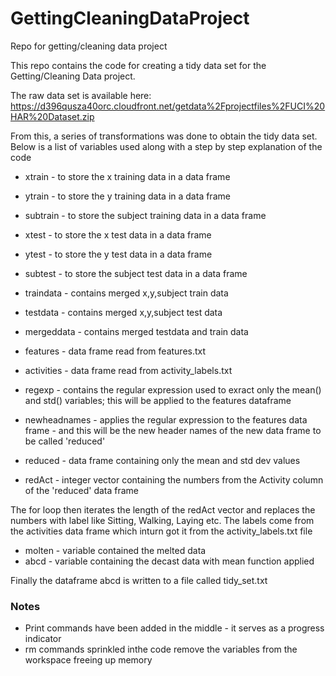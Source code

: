 GettingCleaningDataProject
==========================

Repo for getting/cleaning data project

This repo contains the code for creating a tidy data set for the Getting/Cleaning Data project.

The raw data set is available here:
https://d396qusza40orc.cloudfront.net/getdata%2Fprojectfiles%2FUCI%20HAR%20Dataset.zip

From this, a series of transformations was done to obtain the tidy data set. Below is a list of variables used along with a step by step explanation of the code

* xtrain - to store the x training data in a data frame
* ytrain - to store the y training data in a data frame
* subtrain - to store the subject training data in a data frame
* xtest - to store the x test data in a data frame
* ytest - to store the y test data in a data frame
* subtest - to store the subject test data in a data frame

* traindata - contains merged x,y,subject train data
* testdata - contains merged x,y,subject test data
* mergeddata - contains merged testdata and train data

* features - data frame read from features.txt
* activities - data frame read from activity_labels.txt

* regexp - contains the regular expression used to exract only the mean() and std() variables; this will be applied to the features dataframe
* newheadnames - applies the regular expression to the features data frame - and this will be the new header names of the new data frame to be called 'reduced'

* reduced - data frame containing only the mean and std dev values

* redAct - integer vector containing the numbers from the Activity column of the 'reduced' data frame

The for loop then iterates the length of the redAct vector and replaces the numbers with label like Sitting, Walking, Laying etc. The labels come from the activities data frame which inturn got it from the activity_labels.txt file


* molten - variable contained the melted data
* abcd - variable containing the decast data with mean function applied

Finally the dataframe abcd is written to a file called tidy_set.txt

### Notes ###
* Print commands have been added in the middle - it serves as a progress indicator
* rm commands sprinkled inthe code remove the variables from the workspace freeing up memory
